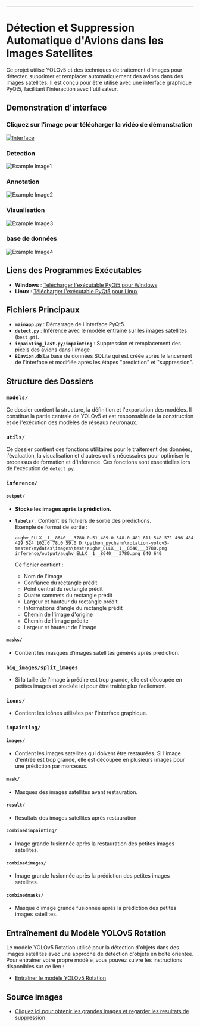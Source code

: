 

---

# Détection et Suppression Automatique d'Avions dans les Images Satellites

Ce projet utilise YOLOv5 et des techniques de traitement d'images pour détecter, supprimer et remplacer automatiquement des avions dans des images satellites. Il est conçu pour être utilisé avec une interface graphique PyQt5, facilitant l'interaction avec l'utilisateur.

## Demonstration d'interface
### Cliquez sur l'image pour télécharger la vidéo de démonstration
[![Interface](images_demo/Interface.png)](https://github.com/frankxm/Interface_yolo_inpainting/raw/main/video/demonstration.mp4)


### Detection
![Example Image1](images_demo/Detection.png)
### Annotation
![Example Image2](images_demo/Annotation.png)
### Visualisation 
![Example Image3](images_demo/Visualisation.png)
### base de données
![Example Image4](images_demo/Base_de_donnee.png)

## Liens des Programmes Exécutables

- **Windows** : [Télécharger l'exécutable PyQt5 pour Windows](https://drive.google.com/drive/folders/1ddQhAtdIlmadTS-HKMH3VyulmMJ1E9gg?usp=sharing)
- **Linux** : [Télécharger l'exécutable PyQt5 pour Linux](https://drive.google.com/drive/folders/1pnjM3ykEtG59gQHAUvd3X5KOT0qcq727?usp=sharing)

## Fichiers Principaux

- **`mainapp.py`** : Démarrage de l'interface PyQt5.
- **`detect.py`** : Inférence avec le modèle entraîné sur les images satellites (`best.pt`).
- **`inpainting_last.py/inpainting`** : Suppression et remplacement des pixels des avions dans l'image
-  **`BDavion.db`**:La base de données SQLite qui est créée après le lancement de l'interface et modifiée après les étapes "prediction" et "suppression".

## Structure des Dossiers

### `models/`
Ce dossier contient la structure, la définition et l'exportation des modèles. Il constitue la partie centrale de YOLOv5 et est responsable de la construction et de l'exécution des modèles de réseaux neuronaux.

### `utils/`
Ce dossier contient des fonctions utilitaires pour le traitement des données, l'évaluation, la visualisation et d'autres outils nécessaires pour optimiser le processus de formation et d'inférence. Ces fonctions sont essentielles lors de l'exécution de `detect.py`.

### `inference/`
#### `output/`
- **Stocke les images après la prédiction.**
- **`labels/`** : Contient les fichiers de sortie des prédictions.  
Exemple de format de sortie :

    ```
    aughv_ELLX__1__8640___3780 0.51 489.0 548.0 481 611 548 571 496 484 429 524 102.0 78.0 59.0 D:\python_pycharm\rotation-yolov5-master\mydatas\images\test\aughv_ELLX__1__8640___3780.png inference/output/aughv_ELLX__1__8640___3780.png 640 640
    ```

    Ce fichier contient :
    - Nom de l'image
    - Confiance du rectangle prédit
    - Point central du rectangle prédit
    - Quatre sommets du rectangle prédit
    - Largeur et hauteur du rectangle prédit
    - Informations d'angle du rectangle prédit
    - Chemin de l'image d'origine
    - Chemin de l'image prédite
    - Largeur et hauteur de l'image

#### `masks/`
- Contient les masques d’images satellites générés après prédiction.

### `big_images/split_images`
- Si la taille de l'image à prédire est trop grande, elle est découpée en petites images et stockée ici pour être traitée plus facilement.

### `icons/`
- Contient les icônes utilisées par l'interface graphique.

### `inpainting/`
#### `images/`
- Contient les images satellites qui doivent être restaurées. Si l'image d'entrée est trop grande, elle est découpée en plusieurs images pour une prédiction par morceaux.

#### `mask/`
- Masques des images satellites avant restauration.

#### `result/`
- Résultats des images satellites après restauration.

#### `combinedinpainting/`
- Image grande fusionnée après la restauration des petites images satellites.

#### `combinedimages/`
- Image grande fusionnée après la prédiction des petites images satellites.

#### `combinedmasks/`
- Masque d'image grande fusionnée après la prédiction des petites images satellites.

## Entraînement du Modèle YOLOv5 Rotation

Le modèle YOLOv5 Rotation utilisé pour la détection d'objets dans des images satellites avec une approche de détection d'objets en boîte orientée. Pour entraîner votre propre modèle, vous pouvez suivre les instructions disponibles sur ce lien :

- [Entraîner le modèle YOLOv5 Rotation](https://github.com/hukaixuan19970627/yolov5_obb)


## Source images

- [Cliquez ici pour obtenir les grandes images et regarder les resultats de suppression](https://drive.google.com/drive/folders/1fxVfwN7UA1wFeUGGyLodHtEEDi3dXJ35?usp=sharing)

